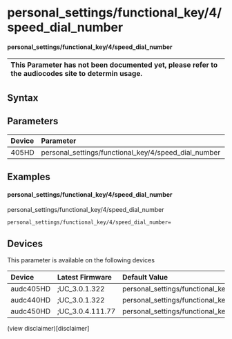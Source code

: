 ﻿---
description: personal_settings/functional_key/4/speed_dial_number
search: false
---

# personal_settings/functional_key/4/speed_dial_number

#### personal_settings/functional_key/4/speed_dial_number


| This Parameter has not been documented yet, please refer to the audiocodes site to determin usage.  | 
| :--- |

## Syntax

## Parameters
|Device|Parameter|value|Description|
|:---|:---|:---|:---|
| 405HD | personal_settings/functional_key/4/speed_dial_number |  |  |

## Examples
#### personal_settings/functional_key/4/speed_dial_number

personal_settings/functional_key/4/speed_dial_number

```
personal_settings/functional_key/4/speed_dial_number=
```

## Devices
This parameter is available on the following devices

| Device | Latest Firmware | Default Value |
|:---|:---|:---|
| audc405HD | ;UC_3.0.1.322 | personal_settings/functional_key/4/speed_dial_number= 
| audc440HD | ;UC_3.0.1.322 | personal_settings/functional_key/4/speed_dial_number= 
| audc450HD | ;UC_3.0.4.111.77 | personal_settings/functional_key/4/speed_dial_number= 

(view disclaimer)[disclaimer]
